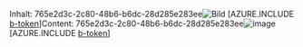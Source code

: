 <span data-ttu-id="bedde-101">Inhalt: 765e2d3c-2c80-48b6-b6dc-28d285e283ee![Bild](70540d97-9804-45ab-a0e7-73bf91702b72.png)
[AZURE.INCLUDE [b-token](35a2f0c0-e1c8-4eda-a52e-3ecfd102412c.md)]</span><span class="sxs-lookup"><span data-stu-id="bedde-101">Content: 765e2d3c-2c80-48b6-b6dc-28d285e283ee![image](70540d97-9804-45ab-a0e7-73bf91702b72.png)
[AZURE.INCLUDE [b-token](35a2f0c0-e1c8-4eda-a52e-3ecfd102412c.md)]</span></span>
